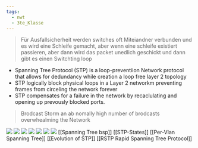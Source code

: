 ```yaml
---
tags:
  - nwt
  - 3te_Klasse
---
```

> Für Ausfallsicherheit werden switches oft Miteiandner verbunden und es wird eine Schleife gemacht, aber wenn eine schleife existiert passieren, aber dann wird das packet unedlich geschickt und dann gibt es einen Switchting loop 

- Spanning Tree Protocol (STP) is a loop-preventiion Network protocol that allows for dedundancy while creation a loop free layer 2 topology
- STP logically block physical loops in a Layer 2 networkm preventing frames from circeling the network forever
- STP compensates for a failure in the network by recaclulating and opening up prevously blocked ports.

> Brodcast Storm an ab nomally high number of brodcasts overwhealming the Network

![](STP-Spanning%20Tree%20Protocol%2008-11-2024-40.excalidraw.svg)
![](STP-Spanning%20Tree%20Protocol%2008-11-2024-36.excalidraw.svg)
![](issues%20with%20redundant%20switch%20links.excalidraw.svg)
![](Steps%20to%20a%20Loop-Free%20Topology.excalidraw.svg)
![](Bridge-ID.excalidraw.svg)
![](BPDU%20Bridge%20Protocol%20Data%20Unit.excalidraw.svg)
![](STP%20TImer%20and%20Port%20States.excalidraw.svg)
[[Spanning Tree bsp]]
[[STP-States]]
[[Per-Vlan Spanning Tree]]
[[Evolution of STP]]
[[RSTP Rapid Spanning Tree Protocol]]